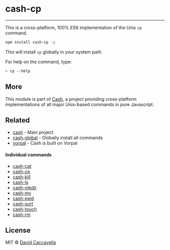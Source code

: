 # cash-cp

---


This is a cross-platform, 100% ES6 implementation of the Unix `cp` command.

```bash
npm install cash-cp -g
```

This will install `cp` globally in your system path.

For help on the command, type:

```bash
> cp --help
```

## More

This module is part of [Cash](https://github.com/dthree/cash), a project providing cross-platform implementations of all major Unix-based commands in pure Javascript.


## Related

- [cash](https://github.com/dthree/cash) - Main project
- [cash-global](https://npmjs.com/package/cash-global) - Globally install all commands
- [vorpal](https://github.com/dthree/vorpal) - Cash is built on Vorpal

#### Individual commands

- [cash-cat](https://npmjs.com/package/cash-cat)
- [cash-cp](https://npmjs.com/package/cash-cp)
- [cash-kill](https://npmjs.com/package/cash-kill)
- [cash-ls](https://npmjs.com/package/cash-ls)
- [cash-mkdir](https://npmjs.com/package/cash-mkdir)
- [cash-mv](https://npmjs.com/package/cash-mv)
- [cash-pwd](https://npmjs.com/package/cash-pwd)
- [cash-sort](https://npmjs.com/package/cash-sort)
- [cash-touch](https://npmjs.com/package/cash-touch)
- [cash-rm](https://npmjs.com/package/cash-rm)


## License

MIT © [David Caccavella](https://github.com/dthree)

